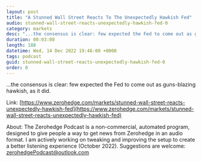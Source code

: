 ```yaml
---
layout: post
title: "A Stunned Wall Street Reacts To The Unexpectedly Hawkish Fed"
audio: stunned-wall-street-reacts-unexpectedly-hawkish-fed-0
category: markets
desc: "...the consensus is clear: few expected the Fed to come out as guns-blazing hawkish, as it did."
duration: 00:03:08
length: 188
datetime: Wed, 14 Dec 2022 19:46:00 +0000
tags: podcast
guid: stunned-wall-street-reacts-unexpectedly-hawkish-fed-0
order: 0
---
```

...the consensus is clear: few expected the Fed to come out as guns-blazing hawkish, as it did.

Link: [https://www.zerohedge.com/markets/stunned-wall-street-reacts-unexpectedly-hawkish-fed](https://www.zerohedge.com/markets/stunned-wall-street-reacts-unexpectedly-hawkish-fed)

About: The Zerohedge Podcast is a non-commercial, automated program, designed to give people a way to get news from Zerohedge in an audio format.  I am actively working on tweaking and improving the setup to create a better listening experience (October 2022).  Suggestions are welcome: [zerohedgePodcast@outlook.com](mailto:zerohedgePodcast@outlook.com)